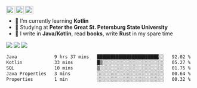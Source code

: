 [<img align="left" alt="Igr1x | Gmail" width="22px" src="https://cdn.simpleicons.org/gmail/black/white" />](mailto:iv05012003@gmail.com)
[<img align="left" alt="Igr1x | LinkedIn" width="22px" src="https://cdn.simpleicons.org/linkedin/black/white" />](https://www.linkedin.com/in/igor-varnavskii-9a380432a/)
[<img align="left" alt="Igr1x | Telegram" width="22px" src="https://cdn.simpleicons.org/telegram/black/white" />](https://t.me/Igr1x)
<br/>

- 🌱 I’m currently learning **Kotlin**
- 📒 Studying at **Peter the Great St. Petersburg State University**
- 👾 I write in **Java/Kotlin**, read **books**, write **Rust** in my spare time

![](http://github-profile-summary-cards.vercel.app/api/cards/most-commit-language?username=Igr1x&theme=github) ![](http://github-profile-summary-cards.vercel.app/api/cards/stats?username=Igr1x&theme=github)
![](http://github-profile-summary-cards.vercel.app/api/cards/profile-details?username=Igr1x&theme=github)

 <!--START_SECTION:waka-->

```txt
Java              9 hrs 37 mins   ███████████████████████░░   92.02 %
Kotlin            33 mins         █▒░░░░░░░░░░░░░░░░░░░░░░░   05.27 %
SQL               10 mins         ▒░░░░░░░░░░░░░░░░░░░░░░░░   01.75 %
Java Properties   3 mins          ░░░░░░░░░░░░░░░░░░░░░░░░░   00.64 %
Properties        1 min           ░░░░░░░░░░░░░░░░░░░░░░░░░   00.32 %
```

<!--END_SECTION:waka-->

